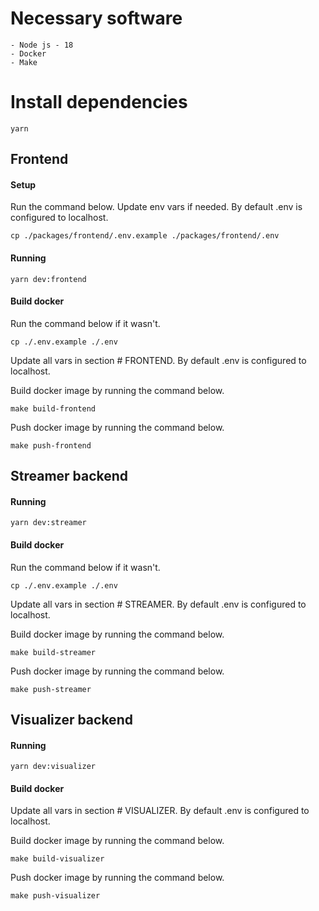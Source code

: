 # Necessary software

    - Node js - 18
    - Docker
    - Make

# Install dependencies

```
yarn
```

## Frontend

#### Setup

Run the command below. Update env vars if needed. By default .env is configured to localhost.

```
cp ./packages/frontend/.env.example ./packages/frontend/.env
```

#### Running

```
yarn dev:frontend
```

#### Build docker

Run the command below if it wasn't.

```
cp ./.env.example ./.env
```

Update all vars in section # FRONTEND. By default .env is configured to localhost.

Build docker image by running the command below.

```
make build-frontend
```

Push docker image by running the command below.

```
make push-frontend
```

## Streamer backend

#### Running

```
yarn dev:streamer
```

#### Build docker

Run the command below if it wasn't.

```
cp ./.env.example ./.env
```

Update all vars in section # STREAMER. By default .env is configured to localhost.

Build docker image by running the command below.

```
make build-streamer
```

Push docker image by running the command below.

```
make push-streamer
```

## Visualizer backend

#### Running

```
yarn dev:visualizer
```

#### Build docker

Update all vars in section # VISUALIZER. By default .env is configured to localhost.

Build docker image by running the command below.

```
make build-visualizer
```

Push docker image by running the command below.

```
make push-visualizer
```
